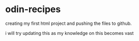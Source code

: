# odin-recipes
creating my first html project and pushing the files to github.

i will try updating this as my knowledge on this becomes vast